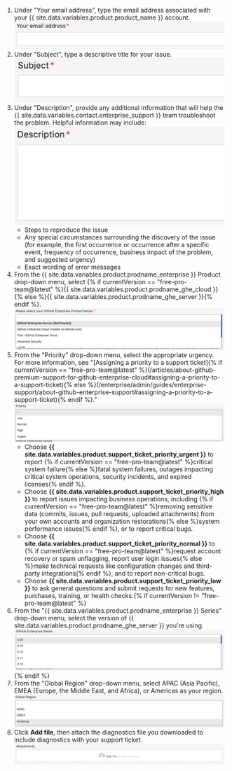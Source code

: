 1. Under "Your email address", type the email address associated with your {{ site.data.variables.product.product_name }} account. ![Your email address field](/assets/images/enterprise/support/support-ticket-email-address-field.png)
1. Under "Subject", type a descriptive title for your issue. ![Subject field](/assets/images/enterprise/support/support-ticket-subject-field.png)
1. Under "Description", provide any additional information that will help the {{ site.data.variables.contact.enterprise_support }} team troubleshoot the problem. Helpful information may include: ![Description field](/assets/images/enterprise/support/support-ticket-description-field.png)
    - Steps to reproduce the issue
    - Any special circumstances surrounding the discovery of the issue (for example, the first occurrence or occurrence after a specific event, frequency of occurrence, business impact of the problem, and suggested urgency)
    - Exact wording of error messages
1. From the {{ site.data.variables.product.prodname_enterprise }} Product drop-down menu, select {% if currentVersion == "free-pro-team@latest" %}{{ site.data.variables.product.prodname_ghe_cloud }}{% else %}{{ site.data.variables.product.prodname_ghe_server }}{% endif %}. ![Priority drop-down menu](/assets/images/enterprise/support/support-ticket-ghe-product.png)
1. From the "Priority" drop-down menu, select the appropriate urgency. For more information, see "[Assigning a priority to a support ticket]{% if currentVersion == "free-pro-team@latest" %}(/articles/about-github-premium-support-for-github-enterprise-cloud#assigning-a-priority-to-a-support-ticket){% else %}(/enterprise/admin/guides/enterprise-support/about-github-enterprise-support#assigning-a-priority-to-a-support-ticket){% endif %}." ![Priority drop-down menu](/assets/images/enterprise/support/support-ticket-priority.png)
    - Choose **{{ site.data.variables.product.support_ticket_priority_urgent }}** to report {% if currentVersion == "free-pro-team@latest" %}critical system failure{% else %}fatal system failures, outages impacting critical system operations, security incidents, and expired licenses{% endif %}.
    - Choose **{{ site.data.variables.product.support_ticket_priority_high }}** to report issues impacting business operations, including {% if currentVersion == "free-pro-team@latest" %}removing sensitive data (commits, issues, pull requests, uploaded attachments) from your own accounts and organization restorations{% else %}system performance issues{% endif %}, or to report critical bugs.
    - Choose **{{ site.data.variables.product.support_ticket_priority_normal }}** to {% if currentVersion == "free-pro-team@latest" %}request account recovery or spam unflagging, report user login issues{% else %}make technical requests like configuration changes and third-party integrations{% endif %}, and to report non-critical bugs.
    - Choose **{{ site.data.variables.product.support_ticket_priority_low }}** to ask general questions and submit requests for new features, purchases, training, or health checks.{% if currentVersion != "free-pro-team@latest" %}
1. From the "{{ site.data.variables.product.prodname_enterprise }} Series" drop-down menu, select the version of {{ site.data.variables.product.prodname_ghe_server }} you're using. ![{{ site.data.variables.product.prodname_enterprise }} Series drop-down menu](/assets/images/enterprise/support/support-ticket-ghes-series.png)
{% endif %}
1. From the "Global Region" drop-down menu, select APAC (Asia Pacific), EMEA (Europe, the Middle East, and Africa), or Americas as your region. ![Global Region drop-down menu](/assets/images/enterprise/support/support-ticket-global-region.png)
1. Click **Add file**, then attach the diagnostics file you downloaded to include diagnostics with your support ticket. ![Add file button](/assets/images/enterprise/support/support-ticket-add-file.png)

